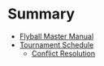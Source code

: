 # Summary

* [Flyball Master Manual](README.md)
* [Tournament Schedule](tournament_schedule.md)
   * [Conflict Resolution](conflict_resolution.md)

